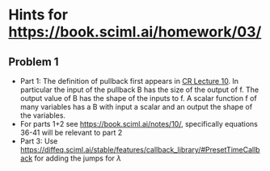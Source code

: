 # Hints for https://book.sciml.ai/homework/03/

## Problem 1

* Part 1: The definition of pullback first appears in [CR Lecture 10][10].  In particular the input of the pullback B has the size of the output of f.  The output value of B has the shape of the inputs to f.  A scalar function f of many variables has a B with input a scalar and an output the shape of the variables.
* For parts 1+2 see https://book.sciml.ai/notes/10/, specifically equations 36-41 will be relevant to part 2
* Part 3: Use https://diffeq.sciml.ai/stable/features/callback_library/#PresetTimeCallback for adding the jumps for $\lambda$

[10]:https://book.sciml.ai/notes/10/